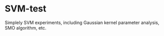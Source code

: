 # SVM-test
Simplely SVM experiments, including Gaussian kernel parameter analysis, SMO algorithm, etc.
